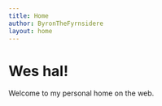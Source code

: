 ```yaml
---
title: Home
author: ByronTheFyrnsidere
layout: home
---
```


Wes hal!
========

Welcome to my personal home on the web.
